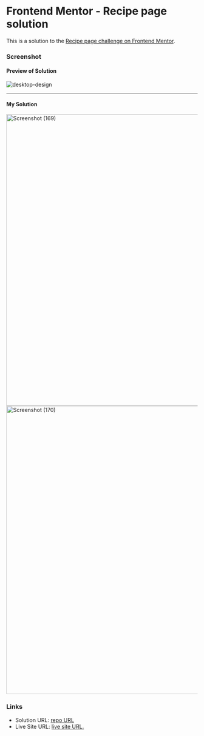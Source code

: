 # Frontend Mentor - Recipe page solution

This is a solution to the [Recipe page challenge on Frontend Mentor](https://www.frontendmentor.io/challenges/recipe-page-KiTsR8QQKm). 

### Screenshot
#### Preview of Solution
![desktop-design](https://github.com/user-attachments/assets/e45d8652-171e-48f8-afc8-842938632c8d)

<hr>
<h4>My Solution</h4>

<img width="896" height="769" alt="Screenshot (169)" src="https://github.com/user-attachments/assets/3716c2ec-804a-4f98-ab06-b4a24517463c" />
<img width="889" height="760" alt="Screenshot (170)" src="https://github.com/user-attachments/assets/0e1c0977-4b68-4903-8083-ad378ec25176" />




### Links

- Solution URL: [repo URL](https://github.com/aishwarya-pixel0/Frontend-Mentor-projects/new/main/recipe%20page)
- Live Site URL: [live site URL.](https://aishwarya-pixel0.github.io/Frontend-Mentor-projects/recipe%20page/)


